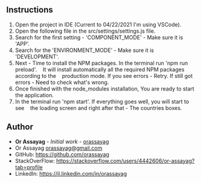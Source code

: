 ## Instructions

1. Open the project in IDE (Current to 04/22/2021 I'm using VSCode).
2. Open the following file in the src/settings/settings.js file.
3. Search for the first setting - 'COMPONENT_MODE' - Make sure it is 'APP'.
4. Search for the 'ENVIRONMENT_MODE' - Make sure it is 'DEVELOPMENT'.
5. Next - Time to install the NPM packages. In the terminal run 'npm run preload'.
   It will install automatically all the required NPM packages according to the
   production mode. If you see errors - Retry. If still got errors - Need to check what's wrong.
6. Once finished with the node_modules installation, You are ready to start the application.
7. In the terminal run 'npm start'. If everything goes well, you will start to see
   the loading screen and right after that - The countries boxes.

## Author

* **Or Assayag** - *Initial work* - [orassayag](https://github.com/orassayag)
* Or Assayag <orassayag@gmail.com>
* GitHub: https://github.com/orassayag
* StackOverFlow: https://stackoverflow.com/users/4442606/or-assayag?tab=profile
* LinkedIn: https://il.linkedin.com/in/orassayag